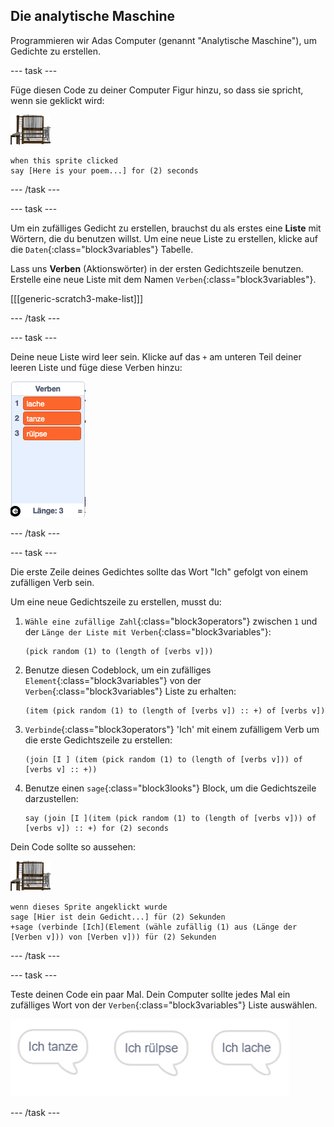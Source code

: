 ## Die analytische Maschine

Programmieren wir Adas Computer (genannt "Analytische Maschine"), um Gedichte zu erstellen.

\--- task \---

Füge diesen Code zu deiner Computer Figur hinzu, so dass sie spricht, wenn sie geklickt wird:

![Computer Sprite](images/computer-sprite.png)

```blocks3
when this sprite clicked
say [Here is your poem...] for (2) seconds
```

\--- /task \---

\--- task \---

Um ein zufälliges Gedicht zu erstellen, brauchst du als erstes eine **Liste** mit Wörtern, die du benutzen willst. Um eine neue Liste zu erstellen, klicke auf die `Daten`{:class="block3variables"} Tabelle.

Lass uns **Verben** (Aktionswörter) in der ersten Gedichtszeile benutzen. Erstelle eine neue Liste mit dem Namen `Verben`{:class="block3variables"}.

[[[generic-scratch3-make-list]]]

\--- /task \---

\--- task \---

Deine neue Liste wird leer sein. Klicke auf das `+` am unteren Teil deiner leeren Liste und füge diese Verben hinzu:

![Liste mit dem + hervorgehobenen](images/poetry-verbs-annotated.png)

\--- /task \---

\--- task \---

Die erste Zeile deines Gedichtes sollte das Wort "Ich" gefolgt von einem zufälligen Verb sein.

Um eine neue Gedichtszeile zu erstellen, musst du:

1. `Wähle eine zufällige Zahl`{:class="block3operators"} zwischen `1` und der `Länge der Liste mit Verben`{:class="block3variables"}:
    
    ```blocks3
    (pick random (1) to (length of [verbs v]))
    ```

2. Benutze diesen Codeblock, um ein zufälliges `Element`{:class="block3variables"} von der `Verben`{:class="block3variables"} Liste zu erhalten:
    
    ```blocks3
    (item (pick random (1) to (length of [verbs v]) :: +) of [verbs v])
    ```

3. `Verbinde`{:class="block3operators"} 'Ich' mit einem zufälligem Verb um die erste Gedichtszeile zu erstellen:
    
    ```blocks3
    (join [I ] (item (pick random (1) to (length of [verbs v])) of [verbs v] :: +))
    ```

4. Benutze einen `sage`{:class="block3looks"} Block, um die Gedichtszeile darzustellen:
    
    ```blocks3
    say (join [I ](item (pick random (1) to (length of [verbs v])) of [verbs v]) :: +) for (2) seconds
    ```

Dein Code sollte so aussehen:

![Computer Sprite](images/computer-sprite.png)

```blocks3
wenn dieses Sprite angeklickt wurde
sage [Hier ist dein Gedicht...] für (2) Sekunden
+sage (verbinde [Ich](Element (wähle zufällig (1) aus (Länge der [Verben v])) von [Verben v])) für (2) Sekunden
```

\--- /task \---

\--- task \---

Teste deinen Code ein paar Mal. Dein Computer sollte jedes Mal ein zufälliges Wort von der `Verben`{:class="block3variables"} Liste auswählen.

![3 Sprechblasen, die verschiedene Dinge sagen](images/poetry-random-test.png)

\--- /task \---